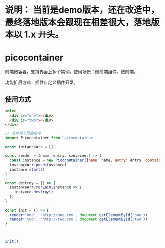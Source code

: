 # 说明： 当前是demo版本，还在改造中，最终落地版本会跟现在相差很大，落地版本以 1.x 开头。

# picocontainer
前端微容器，支持界面上多个实例。使用场景：微前端组件，微前端。


功能扩展方式：插件自定义插件开发。  

## 使用方式

```html
<div>
  <div id="one"></div>
  <div id="two"></div>
</div>
```

```js
// 具体某个页面组件
import Picocontainer from 'picocontainer'

const instanceArr = []

const render = (name, entry, container) => {
  const instance = new Picocontainer({name: name, entry: entry, container: container})
  instanceArr.push(instance)
  instance.start()
}

const destroy = () => {
  instanceArr.forEach(instance => {
    instance.destroy()
  })
}

const init = () => {
  render('one', 'http://one.com', document.getElementById('one'))
  render('two', 'http://two.com', document.getElementById('two'))
}



init()

```
